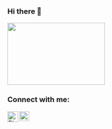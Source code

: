 ### Hi there 👋
<img src="https://camo.githubusercontent.com/1c599fd918f649ead173975ee0cb6ce72c47d2765e2813f608f7282a74407e26/68747470733a2f2f6d656469612e67697068792e636f6d2f6d656469612f38333648694a633770677a7938694e58436e2f67697068792e676966" width="220" height = "140">
<p></p>

### Connect with me:
[<img align="left" alt="BishalHona | LinkedIn" width="24px" src="https://cdn2.iconfinder.com/data/icons/social-18/512/LinkedIn-512.png" />][linkedin]
[<img align="left" alt="BishalHona | Instagram" width="22px" src="https://cdn2.iconfinder.com/data/icons/social-icons-33/128/Instagram-512.png" />][instagram]

[instagram]: https://instagram.com/bishalxhona
[linkedin]: https://www.linkedin.com/in/bishal-hona-7610a21b7/

<!--
**hona9/hona9** is a ✨ _special_ ✨ repository because its `README.md` (this file) appears on your GitHub profile.

Here are some ideas to get you started:

- 🔭 I’m currently working on ...
- 🌱 I’m currently learning ...
- 👯 I’m looking to collaborate on ...
- 🤔 I’m looking for help with ...
- 💬 Ask me about ...
- 📫 How to reach me: ...
- 😄 Pronouns: ...
- ⚡ Fun fact: ...
-->
